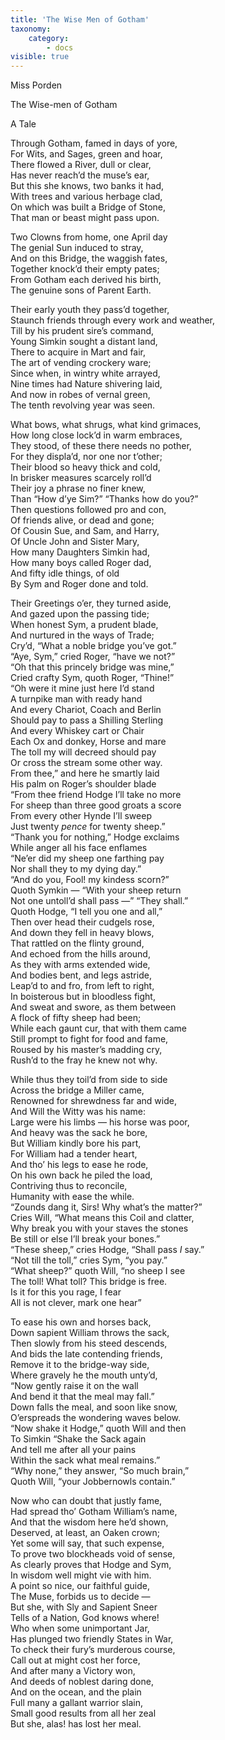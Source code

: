 ```yaml
---
title: 'The Wise Men of Gotham'
taxonomy:
    category:
        - docs
visible: true
---
```


<div class="author">Miss Porden</div>

The Wise-men of Gotham  
  
A Tale  
  
Through Gotham, famed in days of yore,  
For Wits, and Sages, green and hoar,  
There flowed a River, dull or clear,  
Has never reach’d the muse’s ear,  
But this she knows, two banks it had,  
With trees and various herbage clad,  
On which was built a Bridge of Stone,  
That man or beast might pass upon.  
  
Two Clowns from home, one April day  
The genial Sun induced to stray,  
And on this Bridge, the waggish fates,  
Together knock’d their empty pates;  
From Gotham each derived his birth,  
The genuine sons of Parent Earth.  
  
Their early youth they pass’d together,  
Staunch friends through every work and weather,  
Till by his prudent sire’s command,  
Young Simkin sought a distant land,  
There to acquire in Mart and fair,  
The art of vending crockery ware;  
Since when, in wintry white arrayed,  
Nine times had Nature shivering laid,  
And now in robes of vernal green,  
The tenth revolving year was seen.  
  
What bows, what shrugs, what kind grimaces,  
How long close lock’d in warm embraces,  
They stood, of these there needs no pother,  
For they displa’d, nor one nor t’other;  
Their blood so heavy thick and cold,  
In brisker measures scarcely roll’d  
Their joy a phrase no finer knew,  
Than “How d’ye Sim?” “Thanks how do you?”  
Then questions followed pro and con,  
Of friends alive, or dead and gone;  
Of Cousin Sue, and Sam, and Harry,  
Of Uncle John and Sister Mary,  
How many Daughters Simkin had,  
How many boys called Roger dad,  
And fifty idle things, of old  
By Sym and Roger done and told.  
  
Their Greetings o’er, they turned aside,  
And gazed upon the passing tide;  
When honest Sym, a prudent blade,  
And nurtured in the ways of Trade;  
Cry’d, “What a noble bridge you’ve got.”  
“Aye, Sym,” cried Roger, “have we not?”  
“Oh that this princely bridge was mine,”  
Cried crafty Sym, quoth Roger, “Thine!”  
“Oh were it mine just here I’d stand  
A turnpike man with ready hand  
And every Chariot, Coach and Berlin  
Should pay to pass a Shilling Sterling  
And every Whiskey cart or Chair  
Each Ox and donkey, Horse and mare  
The toll my will decreed should pay  
Or cross the stream some other way.  
From thee,” and here he smartly laid  
His palm on Roger’s shoulder blade  
“From thee friend Hodge I’ll take no more  
For sheep than three good groats a score  
From every other Hynde I’ll sweep  
Just twenty *pence* for twenty sheep.”  
“Thank you for nothing,” Hodge exclaims  
While anger all his face enflames  
“Ne’er did my sheep one farthing pay  
Nor shall they to my dying day.”  
“And do you, Fool! my kindess scorn?”  
Quoth Symkin — “With your sheep return  
Not one untoll’d shall pass —” “They shall.”  
Quoth Hodge, “I tell you one and all,”  
Then over head their cudgels rose,  
And down they fell in heavy blows,  
That rattled on the flinty ground,  
And echoed from the hills around,  
As they with arms extended wide,  
And bodies bent, and legs astride,  
Leap’d to and fro, from left to right,  
In boisterous but in bloodless fight,  
And sweat and swore, as them between  
A flock of fifty sheep had been;  
While each gaunt cur, that with them came  
Still prompt to fight for food and fame,  
Roused by his master’s madding cry,  
Rush’d to the fray he knew not why.  
  
While thus they toil’d from side to side  
Across the bridge a Miller came,  
Renowned for shrewdness far and wide,  
And Will the Witty was his name:  
Large were his limbs — his horse was poor,  
And heavy was the sack he bore,  
But William kindly bore his part,  
For William had a tender heart,  
And tho’ his legs to ease he rode,  
On his own back he piled the load,  
Contriving thus to reconcile,  
Humanity with ease the while.  
“Zounds dang it, Sirs! Why what’s the matter?”  
Cries Will, “What means this Coil and clatter,  
Why break you with your staves the stones  
Be still or else I’ll break your bones.”  
“These sheep,” cries Hodge, “Shall pass *I* say.”  
“Not till the toll,” cries Sym, “you pay.”  
“What sheep?” quoth Will, “no sheep I see  
The toll! What toll? This bridge is free.  
Is it for this you rage, I fear  
All is not clever, mark one hear”  
  
To ease his own and horses back,  
Down sapient William throws the sack,  
Then slowly from his steed descends,  
And bids the late contending friends,  
Remove it to the bridge-way side,  
Where gravely he the mouth unty’d,  
“Now gently raise it on the wall  
And bend it that the meal may fall.”  
Down falls the meal, and soon like snow,  
O’erspreads the wondering waves below.  
“Now shake it Hodge,” quoth Will and then  
To Simkin “Shake the Sack again  
And tell me after all your pains  
Within the sack what meal remains.”  
“Why none,” they answer, “So much brain,”  
Quoth Will, “your Jobbernowls contain.”  
  
Now who can doubt that justly fame,  
Had spread tho’ Gotham William’s name,  
And that the wisdom here he’d shown,  
Deserved, at least, an Oaken crown;  
Yet some will say, that such expense,  
To prove two blockheads void of sense,  
As clearly proves that Hodge and Sym,  
In wisdom well might vie with him.  
A point so nice, our faithful guide,  
The Muse, forbids us to decide —  
But she, with Sly and Sapient Sneer  
Tells of a Nation, God knows where!  
Who when some unimportant Jar,  
Has plunged two friendly States in War,  
To check their fury’s murderous course,  
Call out at might cost her force,  
And after many a Victory won,  
And deeds of noblest daring done,  
And on the ocean, and the plain  
Full many a gallant warrior slain,  
Small good results from all her zeal  
But she, alas! has lost her meal.